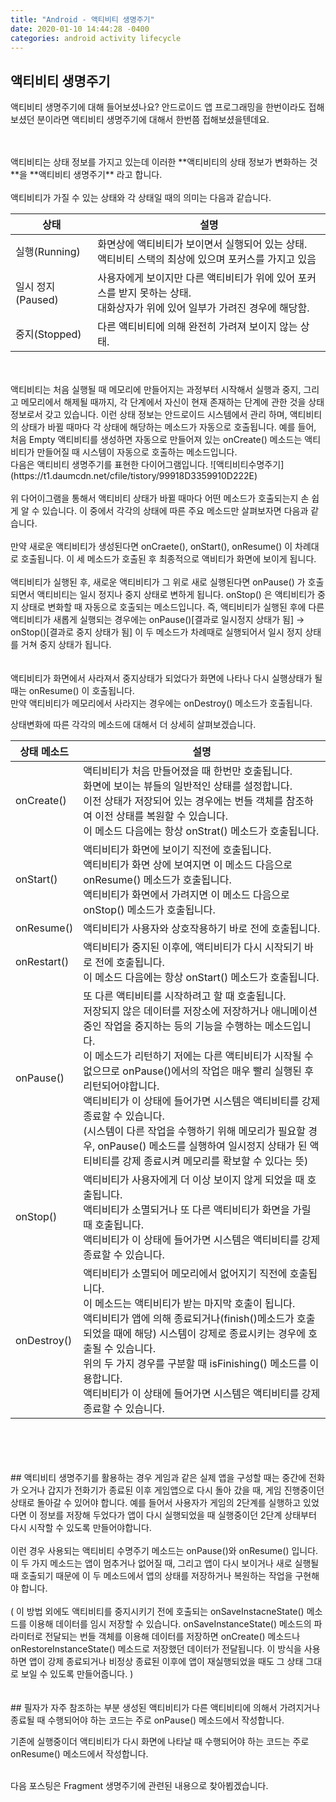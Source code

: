 ```yaml
---
title: "Android - 액티비티 생명주기"
date: 2020-01-10 14:44:28 -0400
categories: android activity lifecycle
---
```


## 액티비티 생명주기
액티비티 생명주기에 대해 들어보셨나요? 안드로이드 앱 프로그래밍을 한번이라도 접해보셨던 분이라면 액티비티 생명주기에 대해서 한번쯤 접해보셨을텐데요.

</br>
</br>
액티비티는 상태 정보를 가지고 있는데 이러한 **액티비티의 상태 정보가 변화하는 것**을 **액티비티 생명주기** 라고 합니다.  

</br>
</br>
액티비티가 가질 수 있는 상태와 각 상태일 때의 의미는 다음과 같습니다.

상태 | 설명
----|----
실행(Running) | 화면상에 액티비티가 보이면서 실행되어 있는 상태. </br>액티비티 스택의 최상에 있으며 포커스를 가지고 있음
일시 정지(Paused) | 사용자에게 보이지만 다른 액티비티가 위에 있어 포커스를 받지 못하는 상태. </br>대화상자가 위에 있어 일부가 가려진 경우에 해당함.
중지(Stopped) | 다른 액티비티에 의해 완전히 가려져 보이지 않는 상태.

</br>
</br>
액티비티는 처음 실행될 때 메모리에 만들어지는 과정부터 시작해서 실행과 중지, 그리고 메모리에서 해제될 때까지, 각 단계에서 자신이 현재 존재하는 단계에 관한 것을 상태정보로서 갖고 있습니다.
이런 상태 정보는 안드로이드 시스템에서 관리 하며, 액티비티의 상태가 바뀔 때마다 각 상태에 해당하는 메소드가 자동으로 호출됩니다.  
예를 들어, 처음 Empty 액티비티를 생성하면 자동으로 만들어져 있는 onCreate() 메소드는 액티비티가 만들어질 때 시스템이 자동으로 호출하는 메소드입니다.  

</br>
다음은 액티비티 생명주기를 표현한 다이어그램입니다.
![액티비티수명주기](https://t1.daumcdn.net/cfile/tistory/99918D3359910D222E)

</br>
</br>
위 다어이그램을 통해서 액티비티 상태가 바뀔 때마다 어떤 메소드가 호출되는지 손 쉽게 알 수 있습니다.  
이 중에서 각각의 상태에 따른 주요 메소드만 살펴보자면 다음과 같습니다.

</br>
</br>
만약 새로운 액티비티가 생성된다면 onCraete(), onStart(), onResume() 이 차례대로 호출됩니다. 이 세 메소드가 호출된 후 최종적으로 액비티가 화면에 보이게 됩니다.  

</br>
</br>
액티비티가 실행된 후, 새로운 액티비티가 그 위로 새로 실행된다면 onPause() 가 호출되면서 액티비티는 일시 정지나 중지 상태로 변하게 됩니다.
onStop() 은 액티비티가 중지 상태로 변화할 때 자동으로 호출되는 메소드입니다.  
즉, 액티비티가 실행된 후에 다른 액티비티가 새롭게 실행되는 경우에는 onPause()[결과로 일시정지 상태가 됨] -> onStop()[결과로 중지 상태가 됨] 이 두 메소드가 차례때로 실행되어서 일시 정지 상태를 거쳐 중지 상태가 됩니다.

</br>
</br>
</br>
액티비티가 화면에서 사라져서 중지상태가 되었다가 화면에 나타나 다시 실행상태가 될 때는 onResume() 이 호출됩니다.

</br>
만약 액티비티가 메모리에서 사라지는 경우에는 onDestroy() 메소드가 호출됩니다.

상태변화에 따른 각각의 메소드에 대해서 더 상세히 살펴보겠습니다.

상태 메소드 | 설명
---- | ----
onCreate() | 액티비티가 처음 만들어졌을 때 한번만 호출됩니다. </br>화면에 보이는 뷰들의 일반적인 상태를 설정합니다.</br> 이전 상태가 저장되어 있는 경우에는 번들 객체를 참조하여 이전 상태를 복원할 수 있습니다. </br>이 메소드 다음에는 항상 onStrat() 메소드가 호출됩니다.
onStart() | 액티비티가 화면에 보이기 직전에 호출됩니다. </br>액티비티가 화면 상에 보여지면 이 메소드 다음으로 onResume() 메소드가 호출됩니다. </br>액티비티가 화면에서 가려지면 이 메소드 다음으로 onStop() 메소드가 호출됩니다.
onResume() | 액티비티가 사용자와 상호작용하기 바로 전에 호출됩니다.
onRestart() | 액티비티가 중지된 이후에, 액티비티가 다시 시작되기 바로 전에 호출됩니다.</br>이 메소드 다음에는 항상 onStart() 메소드가 호출됩니다.
onPause() | 또 다른 액티비티를 시작하려고 할 때 호출됩니다.</br>저장되지 않은 데이터를 저장소에 저장하거나 애니메이션 중인 작업을 중지하는 등의 기능을 수행하는 메소드입니다.</br>이 메소드가 리턴하기 저에는 다른 액티비티가 시작될 수 없으므로 onPause()에서의 작업은 매우 빨리 실행된 후 리턴되어야합니다.</br>액티비티가 이 상태에 들어가면 시스템은 액티비티를 강제 종료할 수 있습니다.</br>(시스템이 다른 작업을 수행하기 위해 메모리가 필요할 경우, onPause() 메소드를 실행하여 일시정지 상태가 된 액티비티를 강제 종료시켜 메모리를 확보할 수 있다는 뜻)
onStop() | 액티비티가 사용자에게 더 이상 보이지 않게 되었을 때 호출됩니다.</br>액티비티가 소멸되거나 또 다른 액티비티가 화면을 가릴 때 호출됩니다.</br>액티비티가 이 상태에 들어가면 시스템은 액티비티를 강제 종료할 수 있습니다.
onDestroy() | 액티비티가 소멸되어 메모리에서 없어지기 직전에 호출됩니다.</br>이 메소드는 액티비티가 받는 마지막 호출이 됩니다.</br>액티비티가 앱에 의해 종료되거나(finish()메소드가 호출되었을 때에 해당) 시스템이 강제로 종료시키는 경우에 호출될 수 있습니다. </br>위의 두 가지 경우를 구분할 때 isFinishing() 메소드를 이용합니다.</br>액티비티가 이 상태에 들어가면 시스템은 액티비티를 강제 종료할 수 있습니다.

</br>
</br>
</br>
</br>
## 액티비티 생명주기를 활용하는 경우
게임과 같은 실제 앱을 구성할 때는 중간에 전화가 오거나 갑지가 전화기가 종료된 이후 게임앱으로 다시 돌아 갔을 때, 게임 진행중이던 상태로 돌아갈 수 있어야 합니다.  
예를 들어서 사용자가 게임의 2단계를 실행하고 있었다면 이 정보를 저장해 두었다가 앱이 다시 실행되었을 때 실행중이던 2단계 상태부터 다시 시작할 수 있도록 만들어야합니다.  

</br>
</br>
이런 경우 사용되는 액티비티 수명주기 메소드는 onPause()와 onResume() 입니다.  
이 두 가지 메소드는 앱이 멈추거나 없어질 때, 그리고 앱이 다시 보이거나 새로 실행될 때 호출되기 때문에 이 두 메소드에서 앱의 상태를 저장하거나 복원하는 작업을 구현해야 합니다.

</br>
</br>
( 이 방법 외에도 액티비티를 중지시키기 전에 호출되는 onSaveInstacneState() 메소드를 이용해 데이터를 임시 저장할 수 있습니다.  
onSaveInstanceState() 메소드의 파라미터로 전달되는 번들 객체를 이용해 데이터를 저장하면 onCreate() 메소드나 onRestoreInstanceState() 메소드로 저장했던 데이터가 전달됩니다.  
이 방식을 사용하면 앱이 강제 종료되거나 비정상 종료된 이후에 앱이 재실행되었을 때도 그 상태 그대로 보일 수 있도록 만들어줍니다. )

</br>
</br>
</br>
## 필자가 자주 참조하는 부분
생성된 액티비티가 다른 액티비티에 의해서 가려지거나 종료될 때 수행되어야 하는 코드는 주로 onPause() 메소드에서 작성합니다.  

기존에 실행중이더 액티비티가 다시 화면에 나타날 때 수행되어야 하는 코드는 주로 onResume() 메소드에서 작성합니다.

</br>
다음 포스팅은 Fragment 생명주기에 관련된 내용으로 찾아뵙겠습니다.




